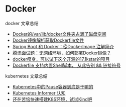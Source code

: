 # Docker

docker 文章总结

* [Docker的/var/lib/docker文件夹占满了磁盘空间](https://mp.weixin.qq.com/s/OCnD9joQvUDXdB7eEIlXfQ)
* [Docker镜像解析获取Dockerfile文件](https://mp.weixin.qq.com/s/f1IkEdHYJdPWwfV4DwHrwg)
* [Spring Boot 和 Docker：@DockerImage 注解简介](https://mp.weixin.qq.com/s/HCyWOGSt1qF3jpEJdgDyJA)
* [腾讯面试题：无网络环境，如何部署Docker镜像？](https://mp.weixin.qq.com/s/hpjKUVtOy0RhY0g0oh9jQg)
* [docker瘦身，可以试下这个开源的17.1kstar的项目](https://mp.weixin.qq.com/s/wa6Kn6sd7r29iWx_yfzy5w)
* [Dockerfile 支持内置Shell脚本， 从此告别 && 链接符号](https://mp.weixin.qq.com/s/usiLxPhJyogwPy36BhINBg)

kubernetes 文章总结

* [Kubernetes中的Pause容器到底是干嘛的](https://mp.weixin.qq.com/s/9ZVaKEPgSYZnIup0wzhL7w)
* [Kubernetes Informer 认知](https://mp.weixin.qq.com/s/uFKwPCswy7gVYvBqvPOMBA)
* [还在苦恼快速搭建K8S环境，试试Kind吧](https://mp.weixin.qq.com/s/tiUGTcumfZppocPJuFaXQw)
